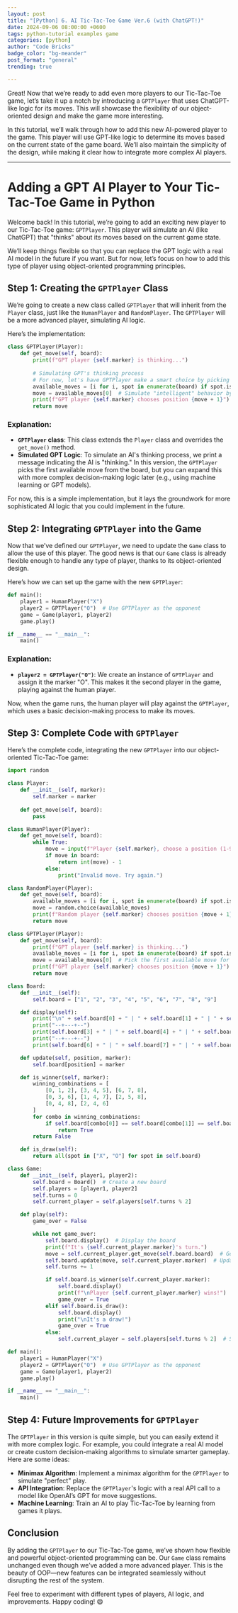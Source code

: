 ```yaml
---
layout: post
title: "[Python] 6. AI Tic-Tac-Toe Game Ver.6 (with ChatGPT!)"
date: 2024-09-06 08:00:00 +0600
tags: python-tutorial examples game
categories: [python]
author: "Code Bricks"
badge_color: "bg-meander"
post_format: "general"
trending: true

---
```


Great! Now that we’re ready to add even more players to our Tic-Tac-Toe game, let’s take it up a notch by introducing a `GPTPlayer` that uses ChatGPT-like logic for its moves. This will showcase the flexibility of our object-oriented design and make the game more interesting.

In this tutorial, we’ll walk through how to add this new AI-powered player to the game. This player will use GPT-like logic to determine its moves based on the current state of the game board. We’ll also maintain the simplicity of the design, while making it clear how to integrate more complex AI players.

---

# Adding a GPT AI Player to Your Tic-Tac-Toe Game in Python

Welcome back! In this tutorial, we’re going to add an exciting new player to our Tic-Tac-Toe game: `GPTPlayer`. This player will simulate an AI (like ChatGPT) that "thinks" about its moves based on the current game state.

We’ll keep things flexible so that you can replace the GPT logic with a real AI model in the future if you want. But for now, let’s focus on how to add this type of player using object-oriented programming principles.

## Step 1: Creating the `GPTPlayer` Class

We’re going to create a new class called `GPTPlayer` that will inherit from the `Player` class, just like the `HumanPlayer` and `RandomPlayer`. The `GPTPlayer` will be a more advanced player, simulating AI logic.

Here’s the implementation:

```python
class GPTPlayer(Player):
    def get_move(self, board):
        print(f"GPT player {self.marker} is thinking...")
        
        # Simulating GPT's thinking process
        # For now, let's have GPTPlayer make a smart choice by picking the first available spot
        available_moves = [i for i, spot in enumerate(board) if spot.isdigit()]
        move = available_moves[0]  # Simulate "intelligent" behavior by picking the first available move
        print(f"GPT player {self.marker} chooses position {move + 1}")
        return move
```

### Explanation:

- **`GPTPlayer` class**: This class extends the `Player` class and overrides the `get_move()` method.
- **Simulated GPT Logic**: To simulate an AI's thinking process, we print a message indicating the AI is "thinking." In this version, the `GPTPlayer` picks the first available move from the board, but you can expand this with more complex decision-making logic later (e.g., using machine learning or GPT models).

For now, this is a simple implementation, but it lays the groundwork for more sophisticated AI logic that you could implement in the future.

## Step 2: Integrating `GPTPlayer` into the Game

Now that we’ve defined our `GPTPlayer`, we need to update the `Game` class to allow the use of this player. The good news is that our `Game` class is already flexible enough to handle any type of player, thanks to its object-oriented design.

Here’s how we can set up the game with the new `GPTPlayer`:

```python
def main():
    player1 = HumanPlayer("X")
    player2 = GPTPlayer("O")  # Use GPTPlayer as the opponent
    game = Game(player1, player2)
    game.play()

if __name__ == "__main__":
    main()
```

### Explanation:

- **`player2 = GPTPlayer("O")`**: We create an instance of `GPTPlayer` and assign it the marker "O". This makes it the second player in the game, playing against the human player.

Now, when the game runs, the human player will play against the `GPTPlayer`, which uses a basic decision-making process to make its moves.

## Step 3: Complete Code with `GPTPlayer`

Here’s the complete code, integrating the new `GPTPlayer` into our object-oriented Tic-Tac-Toe game:

```python
import random

class Player:
    def __init__(self, marker):
        self.marker = marker
    
    def get_move(self, board):
        pass

class HumanPlayer(Player):
    def get_move(self, board):
        while True:
            move = input(f"Player {self.marker}, choose a position (1-9): ")
            if move in board:
                return int(move) - 1
            else:
                print("Invalid move. Try again.")

class RandomPlayer(Player):
    def get_move(self, board):
        available_moves = [i for i, spot in enumerate(board) if spot.isdigit()]
        move = random.choice(available_moves)
        print(f"Random player {self.marker} chooses position {move + 1}")
        return move

class GPTPlayer(Player):
    def get_move(self, board):
        print(f"GPT player {self.marker} is thinking...")
        available_moves = [i for i, spot in enumerate(board) if spot.isdigit()]
        move = available_moves[0]  # Pick the first available move for now
        print(f"GPT player {self.marker} chooses position {move + 1}")
        return move

class Board:
    def __init__(self):
        self.board = ["1", "2", "3", "4", "5", "6", "7", "8", "9"]

    def display(self):
        print("\n" + self.board[0] + " | " + self.board[1] + " | " + self.board[2])
        print("--+---+--")
        print(self.board[3] + " | " + self.board[4] + " | " + self.board[5])
        print("--+---+--")
        print(self.board[6] + " | " + self.board[7] + " | " + self.board[8])

    def update(self, position, marker):
        self.board[position] = marker

    def is_winner(self, marker):
        winning_combinations = [
            [0, 1, 2], [3, 4, 5], [6, 7, 8],
            [0, 3, 6], [1, 4, 7], [2, 5, 8],
            [0, 4, 8], [2, 4, 6]
        ]
        for combo in winning_combinations:
            if self.board[combo[0]] == self.board[combo[1]] == self.board[combo[2]] == marker:
                return True
        return False

    def is_draw(self):
        return all(spot in ["X", "O"] for spot in self.board)

class Game:
    def __init__(self, player1, player2):
        self.board = Board()  # Create a new board
        self.players = [player1, player2]
        self.turns = 0
        self.current_player = self.players[self.turns % 2]

    def play(self):
        game_over = False

        while not game_over:
            self.board.display()  # Display the board
            print(f"It's {self.current_player.marker}'s turn.")
            move = self.current_player.get_move(self.board.board)  # Get the move from the current player
            self.board.update(move, self.current_player.marker)  # Update the board with the move
            self.turns += 1

            if self.board.is_winner(self.current_player.marker):
                self.board.display()
                print(f"\nPlayer {self.current_player.marker} wins!")
                game_over = True
            elif self.board.is_draw():
                self.board.display()
                print("\nIt's a draw!")
                game_over = True
            else:
                self.current_player = self.players[self.turns % 2]  # Switch player for the next turn

def main():
    player1 = HumanPlayer("X")
    player2 = GPTPlayer("O")  # Use GPTPlayer as the opponent
    game = Game(player1, player2)
    game.play()

if __name__ == "__main__":
    main()
```

## Step 4: Future Improvements for `GPTPlayer`

The `GPTPlayer` in this version is quite simple, but you can easily extend it with more complex logic. For example, you could integrate a real AI model or create custom decision-making algorithms to simulate smarter gameplay. Here are some ideas:

- **Minimax Algorithm**: Implement a minimax algorithm for the `GPTPlayer` to simulate "perfect" play.
- **API Integration**: Replace the `GPTPlayer`'s logic with a real API call to a model like OpenAI’s GPT for move suggestions.
- **Machine Learning**: Train an AI to play Tic-Tac-Toe by learning from games it plays.

## Conclusion

By adding the `GPTPlayer` to our Tic-Tac-Toe game, we’ve shown how flexible and powerful object-oriented programming can be. Our `Game` class remains unchanged even though we’ve added a more advanced player. This is the beauty of OOP—new features can be integrated seamlessly without disrupting the rest of the system.

Feel free to experiment with different types of players, AI logic, and improvements. Happy coding! 😄